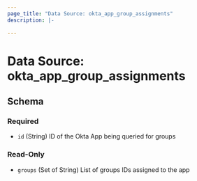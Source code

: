 ```yaml
---
page_title: "Data Source: okta_app_group_assignments"
description: |-
  
---
```


# Data Source: okta_app_group_assignments





<!-- schema generated by tfplugindocs -->
## Schema

### Required

- `id` (String) ID of the Okta App being queried for groups

### Read-Only

- `groups` (Set of String) List of groups IDs assigned to the app


